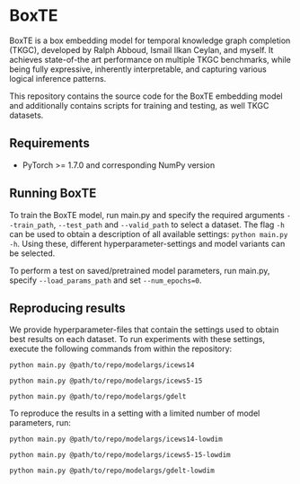 # BoxTE
BoxTE is a box embedding model for temporal knowledge graph completion (TKGC), developed by Ralph Abboud, Ismail Ilkan Ceylan, and myself.
It achieves state-of-the art performance on multiple TKGC benchmarks, while being fully expressive, inherently interpretable, and capturing various logical inference patterns.

This repository contains the source code for the BoxTE embedding model and additionally contains scripts for training and testing, as well TKGC datasets.

## Requirements
- PyTorch >= 1.7.0 and corresponding NumPy version

## Running BoxTE
To train the BoxTE model, run main.py and specify the required arguments ```--train_path```, ```--test_path``` and ```--valid_path``` to select a dataset.
The flag ```-h``` can be used to obtain a description of all available settings: ```python main.py -h```.
Using these, different hyperparameter-settings and model variants can be selected.

To perform a test on saved/pretrained model parameters, run main.py, specify ```--load_params_path``` and set ```--num_epochs=0```.

## Reproducing results
We provide hyperparameter-files that contain the settings used to obtain best results on each dataset.
To run experiments with these settings, execute the following commands from within the repository:

```python main.py @path/to/repo/modelargs/icews14 ```

```python main.py @path/to/repo/modelargs/icews5-15 ```

```python main.py @path/to/repo/modelargs/gdelt ```

To reproduce the results in a setting with a limited number of model parameters, run:


```python main.py @path/to/repo/modelargs/icews14-lowdim ```

```python main.py @path/to/repo/modelargs/icews5-15-lowdim ```

```python main.py @path/to/repo/modelargs/gdelt-lowdim ```
